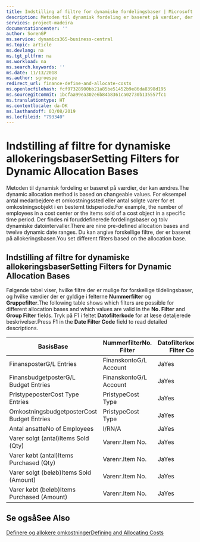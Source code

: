 ```yaml
---
title: Indstilling af filtre for dynamiske fordelingsbaser | Microsoft Docs
description: Metoden til dynamisk fordeling er baseret på værdier, der kan ændres. For eksempel antal medarbejdere et omkostningssted eller antal solgte varer for et omkostningsobjekt i en bestemt tidsperiode. Der findes ni foruddefinerede fordelingsbaser og tolv dynamiske datointervaller. Du kan angive forskellige filtre, der er baseret på allokeringsbasen.
services: project-madeira
documentationcenter: ''
author: SorenGP
ms.service: dynamics365-business-central
ms.topic: article
ms.devlang: na
ms.tgt_pltfrm: na
ms.workload: na
ms.search.keywords: ''
ms.date: 11/13/2018
ms.author: sgroespe
redirect_url: finance-define-and-allocate-costs
ms.openlocfilehash: fcf97328900bb21a85be51452b9e86da8398d195
ms.sourcegitcommit: 1bcfaa99ea302e6b84b8361ca02730b135557fc1
ms.translationtype: HT
ms.contentlocale: da-DK
ms.lasthandoff: 03/08/2019
ms.locfileid: "793340"
---
```

# <a name="setting-filters-for-dynamic-allocation-bases"></a><span data-ttu-id="0010c-106">Indstilling af filtre for dynamiske allokeringsbaser</span><span class="sxs-lookup"><span data-stu-id="0010c-106">Setting Filters for Dynamic Allocation Bases</span></span>
<span data-ttu-id="0010c-107">Metoden til dynamisk fordeling er baseret på værdier, der kan ændres.</span><span class="sxs-lookup"><span data-stu-id="0010c-107">The dynamic allocation method is based on changeable values.</span></span> <span data-ttu-id="0010c-108">For eksempel antal medarbejdere et omkostningssted eller antal solgte varer for et omkostningsobjekt i en bestemt tidsperiode.</span><span class="sxs-lookup"><span data-stu-id="0010c-108">For example, the number of employees in a cost center or the items sold of a cost object in a specific time period.</span></span> <span data-ttu-id="0010c-109">Der findes ni foruddefinerede fordelingsbaser og tolv dynamiske datointervaller.</span><span class="sxs-lookup"><span data-stu-id="0010c-109">There are nine pre-defined allocation bases and twelve dynamic date ranges.</span></span> <span data-ttu-id="0010c-110">Du kan angive forskellige filtre, der er baseret på allokeringsbasen.</span><span class="sxs-lookup"><span data-stu-id="0010c-110">You set different filters based on the allocation base.</span></span>  

## <a name="setting-filters-for-dynamic-allocation-bases"></a><span data-ttu-id="0010c-111">Indstilling af filtre for dynamiske allokeringsbaser</span><span class="sxs-lookup"><span data-stu-id="0010c-111">Setting Filters for Dynamic Allocation Bases</span></span>  
 <span data-ttu-id="0010c-112">Følgende tabel viser, hvilke filtre der er mulige for forskellige tildelingsbaser, og hvilke værdier der er gyldige i felterne **Nummerfilter** og **Gruppefilter**.</span><span class="sxs-lookup"><span data-stu-id="0010c-112">The following table shows which filters are possible for different allocation bases and which values are valid in the **No. Filter** and **Group Filter** fields.</span></span> <span data-ttu-id="0010c-113">Tryk på F1 i feltet **Datofilterkode** for at læse detaljerede beskrivelser.</span><span class="sxs-lookup"><span data-stu-id="0010c-113">Press F1 in the **Date Filter Code** field to read detailed descriptions.</span></span>  

|<span data-ttu-id="0010c-114">**Basis**</span><span class="sxs-lookup"><span data-stu-id="0010c-114">**Base**</span></span>|<span data-ttu-id="0010c-115">**Nummerfilter**</span><span class="sxs-lookup"><span data-stu-id="0010c-115">**No. Filter**</span></span>|<span data-ttu-id="0010c-116">**Datofilterkode**</span><span class="sxs-lookup"><span data-stu-id="0010c-116">**Date Filter Code**</span></span>|<span data-ttu-id="0010c-117">**Omkostningsstedsfilter**</span><span class="sxs-lookup"><span data-stu-id="0010c-117">**Cost Center Filter**</span></span>|<span data-ttu-id="0010c-118">**Omkostningsemnefilter**</span><span class="sxs-lookup"><span data-stu-id="0010c-118">**Cost Object Filter**</span></span>|<span data-ttu-id="0010c-119">**Gruppefilter**</span><span class="sxs-lookup"><span data-stu-id="0010c-119">**Group Filter**</span></span>|  
|--------------|----------------------------------------|----------------------------------------------|------------------------------------------------|------------------------------------------------|------------------------------------------|  
|<span data-ttu-id="0010c-120">Finansposter</span><span class="sxs-lookup"><span data-stu-id="0010c-120">G/L Entries</span></span>|<span data-ttu-id="0010c-121">Finanskonto</span><span class="sxs-lookup"><span data-stu-id="0010c-121">G/L Account</span></span>|<span data-ttu-id="0010c-122">Ja</span><span class="sxs-lookup"><span data-stu-id="0010c-122">Yes</span></span>|<span data-ttu-id="0010c-123">Ja</span><span class="sxs-lookup"><span data-stu-id="0010c-123">Yes</span></span>|<span data-ttu-id="0010c-124">Ja</span><span class="sxs-lookup"><span data-stu-id="0010c-124">Yes</span></span>|<span data-ttu-id="0010c-125">I/R</span><span class="sxs-lookup"><span data-stu-id="0010c-125">N/A</span></span>|  
|<span data-ttu-id="0010c-126">Finansbudgetposter</span><span class="sxs-lookup"><span data-stu-id="0010c-126">G/L Budget Entries</span></span>|<span data-ttu-id="0010c-127">Finanskonto</span><span class="sxs-lookup"><span data-stu-id="0010c-127">G/L Account</span></span>|<span data-ttu-id="0010c-128">Ja</span><span class="sxs-lookup"><span data-stu-id="0010c-128">Yes</span></span>|<span data-ttu-id="0010c-129">Ja</span><span class="sxs-lookup"><span data-stu-id="0010c-129">Yes</span></span>|<span data-ttu-id="0010c-130">Ja</span><span class="sxs-lookup"><span data-stu-id="0010c-130">Yes</span></span>|<span data-ttu-id="0010c-131">Finansbudgetnavn</span><span class="sxs-lookup"><span data-stu-id="0010c-131">G/L Budget Name</span></span>|  
|<span data-ttu-id="0010c-132">Pristypeposter</span><span class="sxs-lookup"><span data-stu-id="0010c-132">Cost Type Entries</span></span>|<span data-ttu-id="0010c-133">Pristype</span><span class="sxs-lookup"><span data-stu-id="0010c-133">Cost Type</span></span>|<span data-ttu-id="0010c-134">Ja</span><span class="sxs-lookup"><span data-stu-id="0010c-134">Yes</span></span>|<span data-ttu-id="0010c-135">Ja</span><span class="sxs-lookup"><span data-stu-id="0010c-135">Yes</span></span>|<span data-ttu-id="0010c-136">Ja</span><span class="sxs-lookup"><span data-stu-id="0010c-136">Yes</span></span>|<span data-ttu-id="0010c-137">I/R</span><span class="sxs-lookup"><span data-stu-id="0010c-137">N/A</span></span>|  
|<span data-ttu-id="0010c-138">Omkostningsbudgetposter</span><span class="sxs-lookup"><span data-stu-id="0010c-138">Cost Budget Entries</span></span>|<span data-ttu-id="0010c-139">Pristype</span><span class="sxs-lookup"><span data-stu-id="0010c-139">Cost Type</span></span>|<span data-ttu-id="0010c-140">Ja</span><span class="sxs-lookup"><span data-stu-id="0010c-140">Yes</span></span>|<span data-ttu-id="0010c-141">Ja</span><span class="sxs-lookup"><span data-stu-id="0010c-141">Yes</span></span>|<span data-ttu-id="0010c-142">Ja</span><span class="sxs-lookup"><span data-stu-id="0010c-142">Yes</span></span>|<span data-ttu-id="0010c-143">Budgetnavn</span><span class="sxs-lookup"><span data-stu-id="0010c-143">Budget Name</span></span>|  
|<span data-ttu-id="0010c-144">Antal ansatte</span><span class="sxs-lookup"><span data-stu-id="0010c-144">No of Employees</span></span>|<span data-ttu-id="0010c-145">I/R</span><span class="sxs-lookup"><span data-stu-id="0010c-145">N/A</span></span>|<span data-ttu-id="0010c-146">Ja</span><span class="sxs-lookup"><span data-stu-id="0010c-146">Yes</span></span>|<span data-ttu-id="0010c-147">Ja</span><span class="sxs-lookup"><span data-stu-id="0010c-147">Yes</span></span>|<span data-ttu-id="0010c-148">Ja</span><span class="sxs-lookup"><span data-stu-id="0010c-148">Yes</span></span>|<span data-ttu-id="0010c-149">I/R</span><span class="sxs-lookup"><span data-stu-id="0010c-149">N/A</span></span>|  
|<span data-ttu-id="0010c-150">Varer solgt (antal)</span><span class="sxs-lookup"><span data-stu-id="0010c-150">Items Sold (Qty)</span></span>|<span data-ttu-id="0010c-151">Varenr.</span><span class="sxs-lookup"><span data-stu-id="0010c-151">Item No.</span></span>|<span data-ttu-id="0010c-152">Ja</span><span class="sxs-lookup"><span data-stu-id="0010c-152">Yes</span></span>|<span data-ttu-id="0010c-153">Ja</span><span class="sxs-lookup"><span data-stu-id="0010c-153">Yes</span></span>|<span data-ttu-id="0010c-154">Ja</span><span class="sxs-lookup"><span data-stu-id="0010c-154">Yes</span></span>|<span data-ttu-id="0010c-155">Varebogføringsgruppe</span><span class="sxs-lookup"><span data-stu-id="0010c-155">Inventory Posting Group</span></span>|  
|<span data-ttu-id="0010c-156">Varer købt (antal)</span><span class="sxs-lookup"><span data-stu-id="0010c-156">Items Purchased (Qty)</span></span>|<span data-ttu-id="0010c-157">Varenr.</span><span class="sxs-lookup"><span data-stu-id="0010c-157">Item No.</span></span>|<span data-ttu-id="0010c-158">Ja</span><span class="sxs-lookup"><span data-stu-id="0010c-158">Yes</span></span>|<span data-ttu-id="0010c-159">Ja</span><span class="sxs-lookup"><span data-stu-id="0010c-159">Yes</span></span>|<span data-ttu-id="0010c-160">Ja</span><span class="sxs-lookup"><span data-stu-id="0010c-160">Yes</span></span>|<span data-ttu-id="0010c-161">Varebogføringsgruppe</span><span class="sxs-lookup"><span data-stu-id="0010c-161">Inventory Posting Group</span></span>|  
|<span data-ttu-id="0010c-162">Varer solgt (beløb)</span><span class="sxs-lookup"><span data-stu-id="0010c-162">Items Sold (Amount)</span></span>|<span data-ttu-id="0010c-163">Varenr.</span><span class="sxs-lookup"><span data-stu-id="0010c-163">Item No.</span></span>|<span data-ttu-id="0010c-164">Ja</span><span class="sxs-lookup"><span data-stu-id="0010c-164">Yes</span></span>|<span data-ttu-id="0010c-165">Ja</span><span class="sxs-lookup"><span data-stu-id="0010c-165">Yes</span></span>|<span data-ttu-id="0010c-166">Ja</span><span class="sxs-lookup"><span data-stu-id="0010c-166">Yes</span></span>|<span data-ttu-id="0010c-167">Varebogføringsgruppe</span><span class="sxs-lookup"><span data-stu-id="0010c-167">Inventory Posting Group</span></span>|  
|<span data-ttu-id="0010c-168">Varer købt (beløb)</span><span class="sxs-lookup"><span data-stu-id="0010c-168">Items Purchased (Amount)</span></span>|<span data-ttu-id="0010c-169">Varenr.</span><span class="sxs-lookup"><span data-stu-id="0010c-169">Item No.</span></span>|<span data-ttu-id="0010c-170">Ja</span><span class="sxs-lookup"><span data-stu-id="0010c-170">Yes</span></span>|<span data-ttu-id="0010c-171">Ja</span><span class="sxs-lookup"><span data-stu-id="0010c-171">Yes</span></span>|<span data-ttu-id="0010c-172">Ja</span><span class="sxs-lookup"><span data-stu-id="0010c-172">Yes</span></span>|<span data-ttu-id="0010c-173">Varebogføringsgruppe</span><span class="sxs-lookup"><span data-stu-id="0010c-173">Inventory Posting Group</span></span>|  

## <a name="see-also"></a><span data-ttu-id="0010c-174">Se også</span><span class="sxs-lookup"><span data-stu-id="0010c-174">See Also</span></span>  
[<span data-ttu-id="0010c-175">Definere og allokere omkostninger</span><span class="sxs-lookup"><span data-stu-id="0010c-175">Defining and Allocating Costs</span></span>](finance-define-and-allocate-costs.md)
